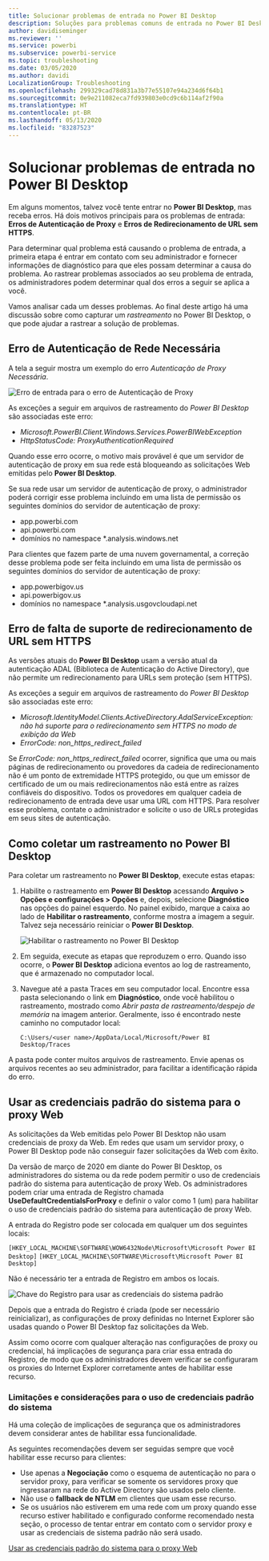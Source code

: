```yaml
---
title: Solucionar problemas de entrada no Power BI Desktop
description: Soluções para problemas comuns de entrada no Power BI Desktop
author: davidiseminger
ms.reviewer: ''
ms.service: powerbi
ms.subservice: powerbi-service
ms.topic: troubleshooting
ms.date: 03/05/2020
ms.author: davidi
LocalizationGroup: Troubleshooting
ms.openlocfilehash: 299329cad78d831a3b77e55107e94a234d6f64b1
ms.sourcegitcommit: 0e9e211082eca7fd939803e0cd9c6b114af2f90a
ms.translationtype: HT
ms.contentlocale: pt-BR
ms.lasthandoff: 05/13/2020
ms.locfileid: "83287523"
---
```

# <a name="troubleshooting-sign-in-for-power-bi-desktop"></a>Solucionar problemas de entrada no Power BI Desktop
Em alguns momentos, talvez você tente entrar no **Power BI Desktop**, mas receba erros. Há dois motivos principais para os problemas de entrada: **Erros de Autenticação de Proxy** e **Erros de Redirecionamento de URL sem HTTPS**. 

Para determinar qual problema está causando o problema de entrada, a primeira etapa é entrar em contato com seu administrador e fornecer informações de diagnóstico para que eles possam determinar a causa do problema. Ao rastrear problemas associados ao seu problema de entrada, os administradores podem determinar qual dos erros a seguir se aplica a você. 

Vamos analisar cada um desses problemas. Ao final deste artigo há uma discussão sobre como capturar um *rastreamento* no Power BI Desktop, o que pode ajudar a rastrear a solução de problemas.


## <a name="proxy-authentication-required-error"></a>Erro de Autenticação de Rede Necessária

A tela a seguir mostra um exemplo do erro *Autenticação de Proxy Necessária*.

![Erro de entrada para o erro de Autenticação de Proxy](media/desktop-troubleshooting-sign-in/desktop-tshoot-sign-in_01.png)

As exceções a seguir em arquivos de rastreamento do *Power BI Desktop* são associadas este erro:

* *Microsoft.PowerBI.Client.Windows.Services.PowerBIWebException*
* *HttpStatusCode: ProxyAuthenticationRequired*

Quando esse erro ocorre, o motivo mais provável é que um servidor de autenticação de proxy em sua rede está bloqueando as solicitações Web emitidas pelo **Power BI Desktop**. 

Se sua rede usar um servidor de autenticação de proxy, o administrador poderá corrigir esse problema incluindo em uma lista de permissão os seguintes domínios do servidor de autenticação de proxy:

* app.powerbi.com
* api.powerbi.com
* domínios no namespace *.analysis.windows.net

Para clientes que fazem parte de uma nuvem governamental, a correção desse problema pode ser feita incluindo em uma lista de permissão os seguintes domínios do servidor de autenticação de proxy:

* app.powerbigov.us
* api.powerbigov.us
* domínios no namespace *.analysis.usgovcloudapi.net

## <a name="non-https-url-redirect-not-supported-error"></a>Erro de falta de suporte de redirecionamento de URL sem HTTPS

As versões atuais do **Power BI Desktop** usam a versão atual da autenticação ADAL (Biblioteca de Autenticação do Active Directory), que não permite um redirecionamento para URLs sem proteção (sem HTTPS). 

As exceções a seguir em arquivos de rastreamento do *Power BI Desktop* são associadas este erro:

* *Microsoft.IdentityModel.Clients.ActiveDirectory.AdalServiceException: não há suporte para o redirecionamento sem HTTPS no modo de exibição da Web*
* *ErrorCode: non_https_redirect_failed*

Se *ErrorCode: non_https_redirect_failed* ocorrer, significa que uma ou mais páginas de redirecionamento ou provedores da cadeia de redirecionamento não é um ponto de extremidade HTTPS protegido, ou que um emissor de certificado de um ou mais redirecionamentos não está entre as raízes confiáveis do dispositivo. Todos os provedores em qualquer cadeia de redirecionamento de entrada deve usar uma URL com HTTPS. Para resolver esse problema, contate o administrador e solicite o uso de URLs protegidas em seus sites de autenticação. 

## <a name="how-to-collect-a-trace-in-power-bi-desktop"></a>Como coletar um rastreamento no Power BI Desktop

Para coletar um rastreamento no **Power BI Desktop**, execute estas etapas:

1. Habilite o rastreamento em **Power BI Desktop** acessando **Arquivo > Opções e configurações > Opções** e, depois, selecione **Diagnóstico** nas opções do painel esquerdo. No painel exibido, marque a caixa ao lado de **Habilitar o rastreamento**, conforme mostra a imagem a seguir. Talvez seja necessário reiniciar o **Power BI Desktop**.
   
   ![Habilitar o rastreamento no Power BI Desktop](media/desktop-troubleshooting-sign-in/desktop-tshoot-sign-in_02.png)

2. Em seguida, execute as etapas que reproduzem o erro. Quando isso ocorre, o **Power BI Desktop** adiciona eventos ao log de rastreamento, que é armazenado no computador local.

3. Navegue até a pasta Traces em seu computador local. Encontre essa pasta selecionando o link em **Diagnóstico**, onde você habilitou o rastreamento, mostrado como *Abrir pasta de rastreamento/despejo de memória* na imagem anterior. Geralmente, isso é encontrado neste caminho no computador local:

    `C:\Users/<user name>/AppData/Local/Microsoft/Power BI Desktop/Traces`

A pasta pode conter muitos arquivos de rastreamento. Envie apenas os arquivos recentes ao seu administrador, para facilitar a identificação rápida do erro. 


## <a name="using-default-system-credentials-for-web-proxy"></a>Usar as credenciais padrão do sistema para o proxy Web

As solicitações da Web emitidas pelo Power BI Desktop não usam credenciais de proxy da Web. Em redes que usam um servidor proxy, o Power BI Desktop pode não conseguir fazer solicitações da Web com êxito. 

Da versão de março de 2020 em diante do Power BI Desktop, os administradores do sistema ou da rede podem permitir o uso de credenciais padrão do sistema para autenticação de proxy Web. Os administradores podem criar uma entrada de Registro chamada **UseDefaultCredentialsForProxy** e definir o valor como 1 (um) para habilitar o uso de credenciais padrão do sistema para autenticação de proxy Web.

A entrada do Registro pode ser colocada em qualquer um dos seguintes locais:

`[HKEY_LOCAL_MACHINE\SOFTWARE\WOW6432Node\Microsoft\Microsoft Power BI Desktop]`
`[HKEY_LOCAL_MACHINE\SOFTWARE\Microsoft\Microsoft Power BI Desktop]`

Não é necessário ter a entrada de Registro em ambos os locais.

![Chave do Registro para usar as credenciais do sistema padrão](media/desktop-troubleshooting-sign-in/desktop-tshoot-sign-in-03.png)

Depois que a entrada do Registro é criada (pode ser necessário reinicializar), as configurações de proxy definidas no Internet Explorer são usadas quando o Power BI Desktop faz solicitações da Web. 

Assim como ocorre com qualquer alteração nas configurações de proxy ou credencial, há implicações de segurança para criar essa entrada do Registro, de modo que os administradores devem verificar se configuraram os proxies do Internet Explorer corretamente antes de habilitar esse recurso.         

### <a name="limitations-and-considerations-for-using-default-system-credentials"></a>Limitações e considerações para o uso de credenciais padrão do sistema

Há uma coleção de implicações de segurança que os administradores devem considerar antes de habilitar essa funcionalidade. 

As seguintes recomendações devem ser seguidas sempre que você habilitar esse recurso para clientes:

* Use apenas a **Negociação** como o esquema de autenticação no para o servidor proxy, para verificar se somente os servidores proxy que ingressaram na rede do Active Directory são usados pelo cliente. 
* Não use o **fallback de NTLM** em clientes que usam esse recurso.
* Se os usuários não estiverem em uma rede com um proxy quando esse recurso estiver habilitado e configurado conforme recomendado nesta seção, o processo de tentar entrar em contato com o servidor proxy e usar as credenciais de sistema padrão não será usado.


[Usar as credenciais padrão do sistema para o proxy Web](#using-default-system-credentials-for-web-proxy)

